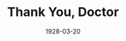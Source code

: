 ---
title: Thank You, Doctor
date: 1928-03-20
closing_date: 
layout: productions
featured_image: 
image_caption:
image_credit:
playbill:
category: comedy
Theatre: Theatre Jacksonville
cast:
  Denny Cort: Charles Murchison
  Dr. Gurney: George Parkhill
  John Donahue: Harry Lewis
  Mrs. Lester: Winifred Snowden
  Nurse Gray: Miriam Carter
crew:
  Director: Paul Stuart Buchanan
  Scenery: Anne C. Lalor
  Props: 
    - Charlotte Bowden Perry
    - Margaret Fairlie
    - Mrs. C.J. Williams, Jr.
    - Ray Halle
understudies:
orchestra:
external_links:
---